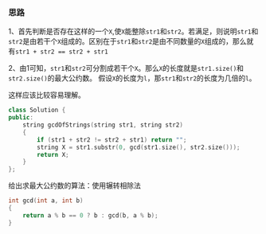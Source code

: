 ### 思路
1、首先判断是否存在这样的一个`X`,使`X`能整除`str1`和`str2`。若满足，则说明`str1`和`str2`是由若干个`X`组成的。区别在于`str1`和`str2`是由不同数量的`X`组成的，那么就有`str1 + str2 == str2 + str1`

2、由1可知，`str1`和`str2`可分割成若干个`X`。那么`X`的长度就是`str1.size()`和`str2.size()`的最大公约数。
假设`X`的长度为`l`，那`str1`和`str2`的长度为几倍的`l`。

这样应该比较容易理解。
```cpp
class Solution {
public:
    string gcdOfStrings(string str1, string str2) 
    {
        if (str1 + str2 != str2 + str1) return "";
        string X = str1.substr(0, gcd(str1.size(), str2.size()));
        return X;
    }
};
```
给出求最大公约数的算法：使用辗转相除法
```cpp
int gcd(int a, int b)
{
    return a % b == 0 ? b : gcd(b, a % b);
}
```